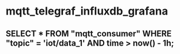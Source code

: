 # mqtt_telegraf_influxdb_grafana

## SELECT * FROM "mqtt_consumer" WHERE "topic" = 'iot/data_1' AND time > now() - 1h;
